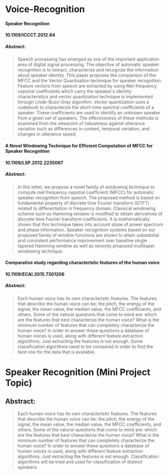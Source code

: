 # Voice-Recognition

#### Speaker Recognition
#### 10.1109/ICCCT.2012.64
##### Abstract:
> Speech processing has emerged as one of the important application area of digital signal processing. The objective of automatic speaker recognition is to extract, characterize and recognize the information about speaker identity. This paper proposes the comparison of the MFCC and the Vector Quantisation technique for speaker recognition. Feature vectors from speech are extracted by using Mel-frequency cepstral coefficients which carry the speaker's identity characteristics and vector quantization technique is implemented through Linde-Buzo-Gray algorithm. Vector quantization uses a codebook to characterize the short-time spectral coefficients of a speaker. These coefficients are used to identify an unknown speaker from a given set of speakers. The effectiveness of these methods is examined from the viewpoint of robustness against utterance variation such as differences in content, temporal variation, and changes in utterance speed.

#### A Novel Windowing Technique for Efficient Computation of MFCC for Speaker Recognition
#### 10.1109/LSP.2012.2235067
##### Abstract:
> In this letter, we propose a novel family of windowing technique to compute mel frequency cepstral coefficient (MFCC) for automatic speaker recognition from speech. The proposed method is based on fundamental property of discrete time Fourier transform (DTFT) related to differentiation in frequency domain. Classical windowing scheme such as Hamming window is modified to obtain derivatives of discrete time Fourier transform coefficients. It is mathematically shown that this technique takes into account slope of power spectrum and phase information. Speaker recognition systems based on our proposed family of window functions are shown to attain substantial and consistent performance improvement over baseline single tapered Hamming window as well as recently proposed multitaper windowing technique.

#### Comparative study regarding characteristic features of the human voice
#### 10.1109/ECAI.2015.7301206
##### Abstract:
> Each human voice has its own characteristic features. The features that describe the human voice can be: the pitch, the energy of the signal, the mean value, the median value, the MFCC coefficients, and others. Some of the natural questions that come to mind are: which are the features that best characterize the human voice? What is the minimum number of features that can completely characterize the human voice? In order to answer these questions a database of human voices is used, along with different feature extraction algorithms. Just extracting the features is not enough. Some classification algorithms need to be compared in order to find the best one for the data that is available.

# Speaker Recognition (Mini Project Topic)

## Abstract:
> Each human voice has its own characteristic features. The features that describe the human voice can be: the pitch, the energy of the signal, the mean value, the median value, the MFCC coefficients, and others. Some of the natural questions that come to mind are: which are the features that best characterize the human voice? What is the minimum number of features that can completely characterize the human voice? In order to answer these questions a database of human voices is used, along with different feature extraction algorithms. Just extracting the features is not enough. Classification algorithms will be tried and used for classification of distinct speakers.
